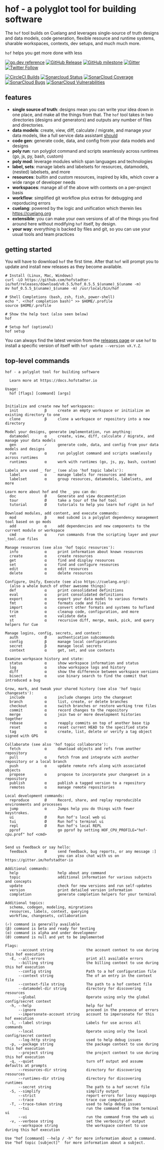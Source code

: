 # hof - a polyglot tool for building software

The `hof` tool builds on Cuelang and
leverages single-source of truth designs and data models,
code generation, flexible resource and runtime systems,
sharable workspaces, contexts, dev setups,
and much much more.

`hof` helps you get more done with less

[![go.dev reference](https://img.shields.io/badge/go.dev-reference-007d9c?logo=go&logoColor=white)](https://pkg.go.dev/mod/github.com/hofstadter-io/hof)
[![GitHub Release](https://img.shields.io/github/v/release/hofstadter-io/hof)](https://github.com/hofstadter-io/hof/releases)
[![GitHub milestone](https://img.shields.io/github/milestones/progress/hofstadter-io/hof/2)](https://github.com/hofstadter-io/hof/projects/1)
[![Gitter](https://img.shields.io/gitter/room/hofstadter/hof)](https://gitter.im/hofstadter-io)
[![Twitter Follow](https://img.shields.io/twitter/follow/hofstadter_io?style=social)](https://twitter.com/hofstadter_io)

[![CircleCI Builds](https://circleci.com/gh/hofstadter-io/hof.svg?style=shield)](https://circleci.com/gh/hofstadter-io/workflows/hof)
[![Sonarcloud Status](https://sonarcloud.io/api/project_badges/measure?project=hofstadter-io_hof&metric=alert_status)](https://sonarcloud.io/dashboard?id=hofstadter-io_hof) 
[![SonarCloud Coverage](https://sonarcloud.io/api/project_badges/measure?project=hofstadter-io_hof&metric=coverage)](https://sonarcloud.io/component_measures/metric/coverage/list?id=hofstadter-io_hof)
[![SonarCloud Bugs](https://sonarcloud.io/api/project_badges/measure?project=hofstadter-io_hof&metric=bugs)](https://sonarcloud.io/component_measures/metric/reliability_rating/list?id=hofstadter-io_hof)
[![SonarCloud Vulnerabilities](https://sonarcloud.io/api/project_badges/measure?project=hofstadter-io_hof&metric=vulnerabilities)](https://sonarcloud.io/component_measures/metric/security_rating/list?id=hofstadter-io_hof)

## features

- __single source of truth__: designs mean you can write your idea down in one place, and make all the things from that.
  The `hof` tool takes in two directories (designs and generators) and outputs any number of files and directories.
- __data models__: create, view, diff, calculate / migrate, and manage your data models, like a full service data assistant [should](should)
- __code gen__: generate code, data, and config from your data models and designs
- __poly run__: run polyglot command and scripts seamlessly across runtimes (go, js, py, bash, custom)
- __poly mod__: leverage modules which span languages and technologies
- __label, sets__: manage labels and labelsets for resources, datamodels, (nested) labelsets, and more
- __resources__: builtin and custom resources, inspired by k8s, which cover a wide range of developer needs
- __workspaces__: manage all of the above with contexts on a per-project basis
- __workflow__: simplified git workflow plus extras for debugging and reporducing errors
- __cuelang__: powered by the logic and unification which therein lies https://cuelang.org
- __extensible__: you can make your own versions of all of the things you find around here without modifying `hof` itself, by design.
- __your way__: everything is backed by files and git, so you can use your usual tools and team practices

## getting started

You will have to download `hof` the first time.
After that `hof` will prompt you to update and
install new releases as they become available.

```text
# Install (Linux, Mac, Windows)
curl -LO https://github.com/hofstadter-io/hof/releases/download/v0.5.5/hof_0.5.5_$(uname)_$(uname -m)
mv hof_0.5.5_$(uname)_$(uname -m) /usr/local/bin/hof

# Shell Completions (bash, zsh, fish, power-shell)
echo ". <(hof completion bash)" >> $HOME/.profile
source $HOME/.profile

# Show the help text (also seen below)
hof

# Setup hof (optional)
hof setup
```

You can always find the latest version from the
[releases page](https://github.com/hofstadter-io/hof/releases)
or use `hof` to install a specific version of itself with `hof update --version vX.Y.Z`.



## top-level commands

```text
hof - a polyglot tool for building software

  Learn more at https://docs.hofstadter.io

Usage:
  hof [flags] [command] [args]


Initialize and create new hof workspaces:
  init            β     create an empty workspace or initialize an existing directory to one
  clone           β     clone a workspace or repository into a new directory

Model your designs, generate implementation, run anything:
  datamodel       α     create, view, diff, calculate / migrate, and manage your data models
  gen             ✓     generate code, data, and config from your data models and designs
  run             α     run polyglot command and scripts seamlessly across runtimes
  runtimes        α     work with runtimes (go, js, py, bash, custom)

Labels are used _ for _ (see also 'hof topic labels'):
  label           α     manage labels for resources and more
  labelset        α     group resources, datamodels, labelsets, and more

Learn more about hof and the _ you can do:
  doc             Ø     Generate and view documentation
  tour            Ø     take a tour of the hof tool
  tutorial        Ø     tutorials to help you learn hof right in hof

Download modules, add content, and execute commands:
  mod             β     mod subcmd is a polyglot dependency management tool based on go mods
  add             α     add dependencies and new components to the current module or workspace
  cmd             α     run commands from the scripting layer and your _tool.cue files

Manage resources (see also 'hof topic resources'):
  info            α     print information about known resources
  create          α     create resources
  get             α     find and display resources
  set             α     find and configure resources
  edit            α     edit resources
  delete          α     delete resources

Configure, Unify, Execute (see also https://cuelang.org):
  (also a whole bunch of other awesome things)
  def             α     print consolidated definitions
  eval            α     print consolidated definitions
  export          α     export your data model to various formats
  fmt             α     formats code and files
  import          α     convert other formats and systems to hofland
  trim            α     cleanup code, configuration, and more
  vet             α     validate data
  st              α     recursive diff, merge, mask, pick, and query helpers for Cue

Manage logins, config, secrets, and context:
  auth            Ø     authentication subcommands
  config          β     manage local configurations
  secret          β     manage local secrets
  context         α     get, set, and use contexts

Examine workpsace history and state:
  status          α     show workspace information and status
  log             α     show workspace logs and history
  diff            α     show the difference between workspace versions
  bisect          α     use binary search to find the commit that introduced a bug

Grow, mark, and tweak your shared history (see also 'hof topic changesets'):
  include         α     include changes into the changeset
  branch          α     list, create, or delete branches
  checkout        α     switch branches or restore working tree files
  commit          α     record changes to the repository
  merge           α     join two or more development histories together
  rebase          α     reapply commits on top of another base tip
  reset           α     reset current HEAD to the specified state
  tag             α     create, list, delete or verify a tag object signed with GPG

Collaborate (see also 'hof topic collaborate'):
  fetch           α     download objects and refs from another repository
  pull            α     fetch from and integrate with another repository or a local branch
  push            α     update remote refs along with associated objects
  propose         α     propose to incorporate your changeset in a repository
  publish         α     publish a tagged version to a repository
  remotes         α     manage remote repositories

Local development commands:
  reproduce       Ø     Record, share, and replay reproducible environments and processes
  jump            α     Jumps help you do things with fewer keystrokes.
  ui              Ø     Run hof's local web ui
  tui             Ø     Run hof's terminal ui
  repl            Ø     Run hof's local REPL
  pprof                 go pprof by setting HOF_CPU_PROFILE="hof-cpu.prof" hof <cmd>


Send us feedback or say hello:
  feedback        Ø     send feedback, bug reports, or any message :]
                        you can also chat with us on https://gitter.im/hofstadter-io

Additional commands:
  help                  help about any command
  topic                 additional information for various subjects and concepts
  update                check for new versions and run self-updates
  version               print detailed version information
  completion            generate completion helpers for your terminal

Additional topics:
  schema, codegen, modeling, mirgrations
  resources, labels, context, querying
  workflow, changesets, collaboration

(✓) command is generally available
(β) command is beta and ready for testing
(α) command is alpha and under developmenr
(Ø) command is null and yet to be implemented

Flags:
      --account string               the account context to use during this hof execution
  -E, --all-errors                   print all available errors
      --billing string               the billing context to use during this hof execution
      --config string                Path to a hof configuration file
      --context string               The of an entry in the context file
      --context-file string          The path to a hof context file
      --datamodel-dir string         directory for discovering resources
      --global                       Operate using only the global config/secret context
  -h, --help                         help for hof
      --ignore                       proceed in the presence of errors
      --impersonate-account string   account to impersonate for this hof execution
  -l, --label strings                Labels for use across all commands
      --local                        Operate using only the local config/secret context
      --log-http string              used to help debug issues
  -p, --package string               the package context to use during this hof execution
      --project string               the project context to use during this hof execution
  -q, --quiet                        turn off output and assume defaults at prompts
      --resources-dir string         directory for discovering resources
      --runtimes-dir string          directory for discovering runtimes
      --secret string                The path to a hof secret file
  -S, --simplify                     simplify output
      --strict                       report errors for lossy mappings
      --trace                        trace cue computation
  -T, --trace-token string           used to help debug issues
      --tui                          run the command from the terminal ui
      --ui                           run the command from the web ui
  -v, --verbose string               set the verbosity of output
      --workspace string             the workspace context to use during this hof execution

Use "hof [command] --help / -h" for more information about a command.
Use "hof topic [subject]"  for more information about a subject.
```
